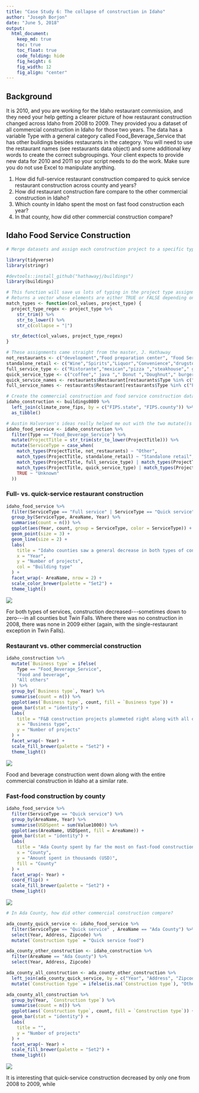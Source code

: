 ```yaml
---
title: "Case Study 6: The collapse of construction in Idaho"
author: "Joseph Borjon"
date: "June 5, 2018"
output:
  html_document:
    keep_md: true
    toc: true
    toc_float: true
    code_folding: hide
    fig_height: 6
    fig_width: 12
    fig_align: "center"
---
```




## Background

It is 2010, and you are working for the Idaho restaurant commission, and they need your help getting a clearer picture of how restaurant construction changed across Idaho from 2008 to 2009. They provided you a dataset of all commercial construction in Idaho for those two years. The data has a variable Type with a general category called Food_Beverage_Service that has other buildings besides restaurants in the category. You will need to use the restaurant names (see restaurants data object) and some additional key words to create the correct subgroupings. Your client expects to provide new data for 2010 and 2011 so your script needs to do the work. Make sure you do not use Excel to manipulate anything.

  1. How did full-service restaurant construction compared to quick service restaurant construction across county and years?
  1. How did restaurant construction fare compare to the other commercial construction in Idaho?
  1. Which county in Idaho spent the most on fast food construction each year?
  1. In that county, how did other commercial construction compare?

## Idaho Food Service Construction


```r
# Merge datasets and assign each construction project to a specific type

library(tidyverse)
library(stringr)

#devtools::install_github("hathawayj/buildings")
library(buildings)

# This function will save us lots of typing in the project type assignment
# Returns a vector whose elements are either TRUE or FALSE depending on col_values matching project_type
match_types <- function(col_values, project_type) {
  project_type_regex <- project_type %>%
    str_trim() %>%
    str_to_lower() %>%
    str_c(collapse = "|")

  str_detect(col_values, project_type_regex)
}

# These assignments came straight from the master, J. Hathaway
not_restaurants <- c("development","Food preparation center", "Food Services center","bakery","Grocery","concession","Cafeteria", "lunchroom", "lunch room", "school","facility"," hall ")
standalone_retail <- c("Wine","Spirits","Liquor","Convenience","drugstore","Flying J", "Rite Aid ","walgreens ","Love's Travel ")
full_service_type <- c("Ristorante","mexican","pizza ","steakhouse"," grill ","buffet","tavern"," bar ","waffle","italian","steak house")
quick_service_type <- c("coffee"," java "," Donut ","Doughnut"," burger ","Ice Cream ","custard ","sandwich ","fast food "," bagel ")
quick_service_names <- restaurants$Restaurant[restaurants$Type %in% c("coffee","Ice Cream","Fast Food")]
full_service_names <- restaurants$Restaurant[restaurants$Type %in% c("Pizza","Casual Dining","Fast Casual")]

# Create the commercial construction and food service construction datasets for Idaho
idaho_construction <- buildings0809 %>%
  left_join(climate_zone_fips, by = c("FIPS.state", "FIPS.county")) %>%
  as_tibble()

# Austin Halvorsen's ideas really helped me out with the two mutate()s
idaho_food_service <- idaho_construction %>%
  filter(Type == "Food_Beverage_Service") %>%
  mutate(ProjectTitle = str_trim(str_to_lower(ProjectTitle))) %>%
  mutate(ServiceType = case_when(
    match_types(ProjectTitle, not_restaurants) ~ "Other",
    match_types(ProjectTitle, standalone_retail) ~ "Standalone retail",
    match_types(ProjectTitle, full_service_type) | match_types(ProjectTitle, full_service_names) | (SqFt >= 4000 & match_types(ProjectTitle, "(new)")) ~ "Full service",
    match_types(ProjectTitle, quick_service_type) | match_types(ProjectTitle, quick_service_names) | (SqFt < 4000 & match_types(ProjectTitle, "(new)")) ~ "Quick service",
    TRUE ~ "Unknown"
  ))
```

### Full- vs. quick-service restaurant construction


```r
idaho_food_service %>%
  filter(ServiceType == "Full service" | ServiceType == "Quick service") %>%
  group_by(ServiceType, AreaName, Year) %>%
  summarise(count = n()) %>%
  ggplot(aes(Year, count, group = ServiceType, color = ServiceType)) +
  geom_point(size = 3) +
  geom_line(size = 2) +
  labs(
    title = "Idaho counties saw a general decrease in both types of construction from 2008 to 2009",
    x = "Year",
    y = "Number of projects",
    col = "Building type"
  ) +
  facet_wrap(~ AreaName, nrow = 2) +
  scale_color_brewer(palette = "Set2") +
  theme_light()
```

![](case-study-6_files/figure-html/full_vs_quick_plot-1.png)<!-- -->

For both types of services, construction decreased---sometimes down to zero---in all counties but Twin Falls. Where there was no construction in 2008, there was none in 2009 either (again, with the single-restaurant exception in Twin Falls).

### Restaurant vs. other commercial construction


```r
idaho_construction %>%
  mutate(`Business type` = ifelse(
    Type == "Food_Beverage_Service",
    "Food and beverage",
    "All others"
  )) %>%
  group_by(`Business type`, Year) %>%
  summarise(count = n()) %>%
  ggplot(aes(`Business type`, count, fill = `Business type`)) +
  geom_bar(stat = "identity") +
  labs(
    title = "F&B construction projects plummeted right along with all other types of commercial construction",
    x = "Business type",
    y = "Number of projects"
  ) +
  facet_wrap(~ Year) +
  scale_fill_brewer(palette = "Set2") +
  theme_light()
```

![](case-study-6_files/figure-html/food_vs_commerce_plot-1.png)<!-- -->

Food and beverage construction went down along with the entire commercial construction in Idaho at a similar rate.

### Fast-food construction by county


```r
idaho_food_service %>%
  filter(ServiceType == "Quick service") %>%
  group_by(AreaName, Year) %>%
  summarise(USDSpent = sum(Value1000)) %>%
  ggplot(aes(AreaName, USDSpent, fill = AreaName)) +
  geom_bar(stat = "identity") +
  labs(
    title = "Ada County spent by far the most on fast-food construction both years",
    x = "County",
    y = "Amount spent in thousands (USD)",
    fill = "County"
  ) +
  facet_wrap(~ Year) +
  coord_flip() +
  scale_fill_brewer(palette = "Set2") +
  theme_light()
```

![](case-study-6_files/figure-html/fast_food_county_plot-1.png)<!-- -->


```r
# In Ada County, how did other commercial construction compare?

ada_county_quick_service <- idaho_food_service %>%
  filter(ServiceType == "Quick service" , AreaName == "Ada County") %>%
  select(Year, Address, Zipcode) %>%
  mutate(`Construction type` = "Quick service food")

ada_county_other_construction <- idaho_construction %>%
  filter(AreaName == "Ada County") %>%
  select(Year, Address, Zipcode)

ada_county_all_construction <- ada_county_other_construction %>%
  left_join(ada_county_quick_service, by = c("Year", "Address", "Zipcode")) %>%
  mutate(`Construction type` = ifelse(is.na(`Construction type`), "Other construction", "Quick service food"))

ada_county_all_construction %>%
  group_by(Year, `Construction type`) %>%
  summarise(count = n()) %>%
  ggplot(aes(`Construction type`, count, fill = `Construction type`)) +
  geom_bar(stat = "identity") +
  labs(
    title = "",
    y = "Number of projects"
  ) +
  facet_wrap(~ Year) +
  scale_fill_brewer(palette = "Set2") +
  theme_light()
```

![](case-study-6_files/figure-html/ada_county_construction_plot-1.png)<!-- -->

It is interesting that quick-service construction decreased by only one from 2008 to 2009, while 
